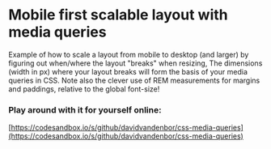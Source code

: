 # Mobile first scalable layout with media queries

Example of how to scale a layout from mobile to desktop (and larger) by figuring out when/where the layout "breaks" when resizing, The dimensions (width in px) where your layout breaks will form the basis of your media queries in CSS. Note also the clever use of REM measurements for margins and paddings, relative to the global font-size!

### Play around with it for yourself online:

[https://codesandbox.io/s/github/davidvandenbor/css-media-queries](https://codesandbox.io/s/github/davidvandenbor/css-media-queries)
